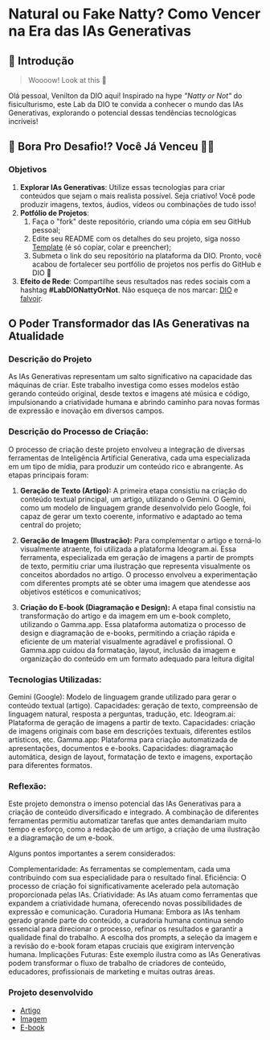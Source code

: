 # Natural ou Fake Natty? Como Vencer na Era das IAs Generativas

## 🚀 Introdução

> Woooow! Look at this 👀

Olá pessoal, Venilton da DIO aqui! Inspirado na hype _"Natty or Not"_ do fisiculturismo, este Lab da DIO te convida a conhecer o mundo das IAs Generativas, explorando o potencial dessas tendências tecnológicas incríveis!

## 🎯 Bora Pro Desafio!? Você Já Venceu 💪🤓

### Objetivos

1. **Explorar IAs Generativas**: Utilize essas tecnologias para criar conteúdos que sejam o mais realista possível. Seja criativo! Você pode produzir imagens, textos, áudios, vídeos ou combinações de tudo isso!
1. **Potfólio de Projetos**:
    1. Faça o "fork" deste repositório, criando uma cópia em seu GitHub pessoal;
    2. Edite seu README com os detalhes do seu projeto, siga nosso [Template](#template) (é só copiar, colar e preencher);
    3. Submeta o link do seu repositório na plataforma da DIO. Pronto, você acabou de fortalecer seu portfólio de projetos nos perfis do GitHub e DIO 🚀
1. **Efeito de Rede**: Compartilhe seus resultados nas redes sociais com a hashtag **#LabDIONattyOrNot**. Não esqueça de nos marcar: [DIO](https://www.linkedin.com/school/dio-makethechange) e [falvojr](https://www.linkedin.com/in/falvojr).

## O Poder Transformador das IAs Generativas na Atualidade

 ### Descrição do Projeto

As IAs Generativas representam um salto significativo na capacidade das máquinas de criar. Este trabalho investiga como esses modelos estão gerando conteúdo original, desde textos e imagens até música e código, impulsionando a criatividade humana e abrindo caminho para novas formas de expressão e inovação em diversos campos.

### Descrição do Processo de Criação:

O processo de criação deste projeto envolveu a integração de diversas ferramentas de Inteligência Artificial Generativa, cada uma especializada em um tipo de mídia, para produzir um conteúdo rico e abrangente. As etapas principais foram:

1. **Geração de Texto (Artigo):** A primeira etapa consistiu na criação do conteúdo textual principal, um artigo, utilizando o Gemini. O Gemini, como um
   modelo de linguagem grande desenvolvido pelo Google, foi capaz de gerar um texto coerente, informativo e adaptado ao    tema central do projeto;

2. **Geração de Imagem (Ilustração):** Para complementar o artigo e torná-lo visualmente atraente, foi utilizada a plataforma Ideogram.ai. Essa ferramenta, 
especializada em geração de imagens a partir de prompts de texto, permitiu criar uma ilustração que representa      visualmente os conceitos abordados
no artigo. O processo envolveu a experimentação com diferentes prompts até se obter uma imagem que atendesse aos objetivos estéticos e comunicativos;

3. **Criação do E-book (Diagramação e Design):** A etapa final consistiu na transformação do artigo e da imagem em um e-book completo, utilizando o 
Gamma.app. Essa plataforma automatiza o processo de design e diagramação de e-books, permitindo a criação rápida e          eficiente de um material 
visualmente agradável e profissional. O Gamma.app cuidou da formatação, layout, inclusão da imagem e organização do conteúdo em um formato adequado para leitura digital


### Tecnologias Utilizadas:

Gemini (Google): Modelo de linguagem grande utilizado para gerar o conteúdo textual (artigo). Capacidades: geração de texto, compreensão de linguagem natural, resposta a perguntas, tradução, etc.
Ideogram.ai: Plataforma de geração de imagens a partir de texto. Capacidades: criação de imagens originais com base em descrições textuais, diferentes estilos artísticos, etc.
Gamma.app: Plataforma para criação automatizada de apresentações, documentos e e-books. Capacidades: diagramação automática, design de layout, formatação de texto e imagens, exportação para diferentes formatos.

### Reflexão:

Este projeto demonstra o imenso potencial das IAs Generativas para a criação de conteúdo diversificado e integrado. A combinação de diferentes ferramentas permitiu automatizar tarefas que antes demandariam muito tempo e esforço, como a redação de um artigo, a criação de uma ilustração e a diagramação de um e-book.

Alguns pontos importantes a serem considerados:

Complementaridade: As ferramentas se complementam, cada uma contribuindo com sua especialidade para o resultado final.
Eficiência: O processo de criação foi significativamente acelerado pela automação proporcionada pelas IAs.
Criatividade: As IAs atuam como ferramentas que expandem a criatividade humana, oferecendo novas possibilidades de expressão e comunicação.
Curadoria Humana: Embora as IAs tenham gerado grande parte do conteúdo, a curadoria humana continua sendo essencial para direcionar o processo, refinar os resultados e garantir a qualidade final do trabalho. A escolha dos prompts, a seleção da imagem e a revisão do e-book foram etapas cruciais que exigiram intervenção humana.
Implicações Futuras: Este exemplo ilustra como as IAs Generativas podem transformar o fluxo de trabalho de criadores de conteúdo, educadores, profissionais de marketing e muitas outras áreas.


### Projeto desenvolvido

- [Artigo](Projeto/Artigo)
- [Imagem](/Projeto/Imagem.jpg)
- [E-book](/Projeto/E-book.pdf)



